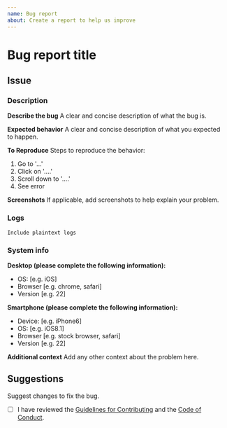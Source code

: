 ```yaml
---
name: Bug report
about: Create a report to help us improve
---
```


# Bug report title

## Issue

### Description

**Describe the bug**
A clear and concise description of what the bug is.

**Expected behavior**
A clear and concise description of what you expected to happen.

**To Reproduce**
Steps to reproduce the behavior:

1. Go to '...'
2. Click on '....'
3. Scroll down to '....'
4. See error

**Screenshots**
If applicable, add screenshots to help explain your problem.

### Logs

```text
Include plaintext logs
```

### System info

**Desktop (please complete the following information):**

- OS: [e.g. iOS]
- Browser [e.g. chrome, safari]
- Version [e.g. 22]

**Smartphone (please complete the following information):**

- Device: [e.g. iPhone6]
- OS: [e.g. iOS8.1]
- Browser [e.g. stock browser, safari]
- Version [e.g. 22]

**Additional context**
Add any other context about the problem here.

## Suggestions

Suggest changes to fix the bug.

- [ ] I have reviewed the [Guidelines for Contributing](CONTRIBUTING.md) and the [Code of Conduct](CODE_OF_CONDUCT.md).
